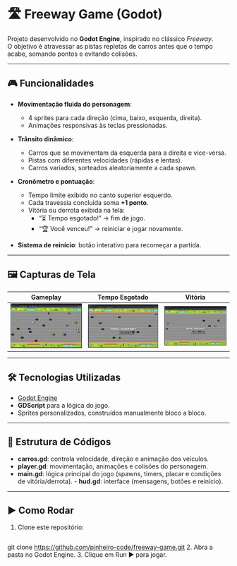 # 🛣️ Freeway Game (Godot)

Projeto desenvolvido no **Godot Engine**, inspirado no clássico *Freeway*.  
O objetivo é atravessar as pistas repletas de carros antes que o tempo acabe, somando pontos e evitando colisões.

---

## 🎮 Funcionalidades
- **Movimentação fluida do personagem**:  
  - 4 sprites para cada direção (cima, baixo, esquerda, direita).  
  - Animações responsivas às teclas pressionadas.  

- **Trânsito dinâmico**:  
  - Carros que se movimentam da esquerda para a direita e vice-versa.  
  - Pistas com diferentes velocidades (rápidas e lentas).  
  - Carros variados, sorteados aleatoriamente a cada spawn.  

- **Cronômetro e pontuação**:  
  - Tempo limite exibido no canto superior esquerdo.  
  - Cada travessia concluída soma **+1 ponto**.  
  - Vitória ou derrota exibida na tela:  
    - “⏳ Tempo esgotado!” → fim de jogo.  
    - “🏆 Você venceu!” → reiniciar e jogar novamente.  

- **Sistema de reinício**: botão interativo para recomeçar a partida.  

---

## 🖼️ Capturas de Tela
| Gameplay | Tempo Esgotado | Vitória |
|----------|----------------|---------|
| ![Gameplay](./screenshots/gameplay.png) | ![Tempo Esgotado](./screenshots/timeup.png) | ![Vitória](./screenshots/win.png) |  

---

## 🛠️ Tecnologias Utilizadas
- [Godot Engine](https://godotengine.org/)  
- **GDScript** para a lógica do jogo.  
- Sprites personalizados, construídos manualmente bloco a bloco.  

---

## 📂 Estrutura de Códigos
- **carros.gd**: controla velocidade, direção e animação dos veículos.  
- **player.gd**: movimentação, animações e colisões do personagem.  
- **main.gd**: lógica principal do jogo (spawns, timers, placar e condições de vitória/derrota). - **hud.gd**: interface (mensagens, botões e reinício).  

---

## ▶️ Como Rodar
1. Clone este repositório:  
   ```bash
git clone https://github.com/pinheiro-code/freeway-game.git
2. Abra a pasta no Godot Engine.
3. Clique em Run ▶️ para jogar.

